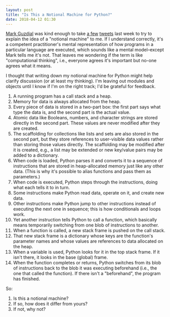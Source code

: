 ```yaml
---
layout: post
title: "Is This a Notional Machine for Python?"
date: 2018-04-12 01:30
---
```


[Mark Guzdial](http://computinged.wordpress.com) was kind enough
to take [a few](https://twitter.com/gvwilson/status/982233353125376000)
[tweets](https://twitter.com/guzdial/status/982293974131007489) last week
to try to explain the idea of a "notional machine" to me.
If I understand correctly,
it's a competent practitioner's mental representation
of how programs in a particular language are executed,
which sounds like a mental model–except Mark tells me it's not.
That leaves me wondering if the term is like "computational thinking",
i.e.,
everyone agrees it's important but no-one agrees what it means.

I thought that writing down my notional machine for Python might help clarify discussion
(or at least my thinking).
I'm leaving out modules and objects until I know if I'm on the right track;
I'd be grateful for feedback.

1. A running program has a call stack and a heap.
1. Memory for data is always allocated from the heap.
1. Every piece of data is stored in a two-part box:
   the first part says what type the data is,
   and the second part is the actual value.
1. Atomic data like Booleans, numbers, and character strings are stored directly in the second part.
   These values are never modified after they are created.
1. The scaffolding for collections like lists and sets are also stored in the second part,
   but they store references to user-visible data values
   rather than storing those values directly.
   The scaffolding may be modified after it is created,
   e.g.,
   a list may be extended or new key/value pairs may be added to a dictionary.
1. When code is loaded,
   Python parses it and converts it to a sequence of instructions
   that are stored in heap-allocated memory just like any other data.
   (This is why it's possible to alias functions and pass them as parameters.)
1. When code is executed,
   Python steps through the instructions,
   doing what each tells it to in turn.
1. Some instructions make Python read data,
   operate on it,
   and create new data.
1. Other instructions make Python jump to other instructions
   instead of executing the next one in sequence;
   this is how conditionals and loops work.
1. Yet another instruction tells Python to call a function,
   which basically means temporarily switching from one blob of instructions to another.
1. When a function is called,
   a new stack frame is pushed on the call stack.
1. That new stack frame is a dictionary whose keys are the function's parameter names
   and whose values are references to data allocated on the heap.
1. When a variable is used,
   Python looks for it in the top stack frame.
   If it isn't there,
   it looks in the base (global) frame.
1. When the function completes or returns,
   Python switches from its blob of instructions
   back to the blob it was executing beforehand
   (i.e., the one that called the function).
   If there isn't a "beforehand",
   the program has finished.

So:

1. Is this a notional machine?
1. If so, how does it differ from yours?
1. If not, why not?

